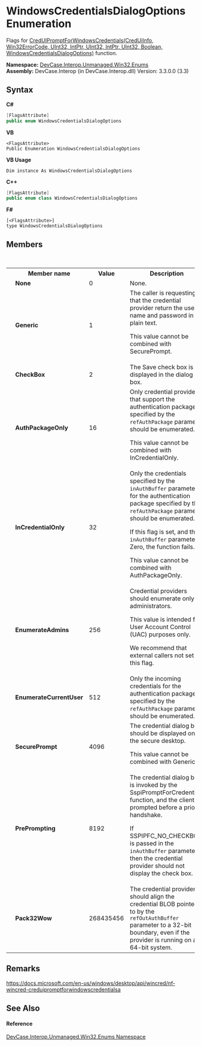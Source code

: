 # WindowsCredentialsDialogOptions Enumeration
 

Flags for <a href="M_DevCase_Interop_Unmanaged_Win32_NativeMethods_CredUIPromptForWindowsCredentials">CredUIPromptForWindowsCredentials(CredUiInfo, Win32ErrorCode, UInt32, IntPtr, UInt32, IntPtr, UInt32, Boolean, WindowsCredentialsDialogOptions)</a> function.

**Namespace:**&nbsp;<a href="N_DevCase_Interop_Unmanaged_Win32_Enums">DevCase.Interop.Unmanaged.Win32.Enums</a><br />**Assembly:**&nbsp;DevCase.Interop (in DevCase.Interop.dll) Version: 3.3.0.0 (3.3)

## Syntax

**C#**<br />
``` C#
[FlagsAttribute]
public enum WindowsCredentialsDialogOptions
```

**VB**<br />
``` VB
<FlagsAttribute>
Public Enumeration WindowsCredentialsDialogOptions
```

**VB Usage**<br />
``` VB Usage
Dim instance As WindowsCredentialsDialogOptions
```

**C++**<br />
``` C++
[FlagsAttribute]
public enum class WindowsCredentialsDialogOptions
```

**F#**<br />
``` F#
[<FlagsAttribute>]
type WindowsCredentialsDialogOptions
```


## Members
&nbsp;<table><tr><th></th><th>Member name</th><th>Value</th><th>Description</th></tr><tr><td /><td target="F:DevCase.Interop.Unmanaged.Win32.Enums.WindowsCredentialsDialogOptions.None">**None**</td><td>0</td><td>None.</td></tr><tr><td /><td target="F:DevCase.Interop.Unmanaged.Win32.Enums.WindowsCredentialsDialogOptions.Generic">**Generic**</td><td>1</td><td>The caller is requesting that the credential provider return the user name and password in plain text. 

 This value cannot be combined with SecurePrompt.</td></tr><tr><td /><td target="F:DevCase.Interop.Unmanaged.Win32.Enums.WindowsCredentialsDialogOptions.CheckBox">**CheckBox**</td><td>2</td><td>The Save check box is displayed in the dialog box.</td></tr><tr><td /><td target="F:DevCase.Interop.Unmanaged.Win32.Enums.WindowsCredentialsDialogOptions.AuthPackageOnly">**AuthPackageOnly**</td><td>16</td><td>Only credential providers that support the authentication package specified by the `refAuthPackage` parameter should be enumerated. 

 This value cannot be combined with InCredentialOnly.</td></tr><tr><td /><td target="F:DevCase.Interop.Unmanaged.Win32.Enums.WindowsCredentialsDialogOptions.InCredentialOnly">**InCredentialOnly**</td><td>32</td><td>Only the credentials specified by the `inAuthBuffer` parameter for the authentication package specified by the `refAuthPackage` parameter should be enumerated. 

 If this flag is set, and the `inAuthBuffer` parameter is Zero, the function fails. 

 This value cannot be combined with AuthPackageOnly.</td></tr><tr><td /><td target="F:DevCase.Interop.Unmanaged.Win32.Enums.WindowsCredentialsDialogOptions.EnumerateAdmins">**EnumerateAdmins**</td><td>256</td><td>Credential providers should enumerate only administrators. 

 This value is intended for User Account Control (UAC) purposes only. 

 We recommend that external callers not set this flag.</td></tr><tr><td /><td target="F:DevCase.Interop.Unmanaged.Win32.Enums.WindowsCredentialsDialogOptions.EnumerateCurrentUser">**EnumerateCurrentUser**</td><td>512</td><td>Only the incoming credentials for the authentication package specified by the `refAuthPackage` parameter should be enumerated.</td></tr><tr><td /><td target="F:DevCase.Interop.Unmanaged.Win32.Enums.WindowsCredentialsDialogOptions.SecurePrompt">**SecurePrompt**</td><td>4096</td><td>The credential dialog box should be displayed on the secure desktop. 

 This value cannot be combined with Generic.</td></tr><tr><td /><td target="F:DevCase.Interop.Unmanaged.Win32.Enums.WindowsCredentialsDialogOptions.PrePrompting">**PrePrompting**</td><td>8192</td><td>The credential dialog box is invoked by the SspiPromptForCredentials function, and the client is prompted before a prior handshake. 

 If SSPIPFC_NO_CHECKBOX is passed in the `inAuthBuffer` parameter, then the credential provider should not display the check box.</td></tr><tr><td /><td target="F:DevCase.Interop.Unmanaged.Win32.Enums.WindowsCredentialsDialogOptions.Pack32Wow">**Pack32Wow**</td><td>268435456</td><td>The credential provider should align the credential BLOB pointed to by the `refOutAuthBuffer` parameter to a 32-bit boundary, even if the provider is running on a 64-bit system.</td></tr></table>

## Remarks
<a href="https://docs.microsoft.com/en-us/windows/desktop/api/wincred/nf-wincred-creduipromptforwindowscredentialsa" target="_blank">https://docs.microsoft.com/en-us/windows/desktop/api/wincred/nf-wincred-creduipromptforwindowscredentialsa</a>

## See Also


#### Reference
<a href="N_DevCase_Interop_Unmanaged_Win32_Enums">DevCase.Interop.Unmanaged.Win32.Enums Namespace</a><br />